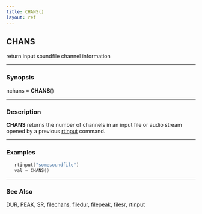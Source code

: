 ```yaml
---
title: CHANS()
layout: ref
---
```


## CHANS

return input soundfile channel information

-----

### Synopsis

nchans = **CHANS**()

-----

### Description

**CHANS** returns the number of channels in an input file or audio
stream opened by a previous [rtinput](rtinput.html) command.

-----

### Examples

```c
   rtinput("somesoundfile")
   val = CHANS()
```

-----

### See Also

[DUR](DUR.html), [PEAK](PEAK.html), [SR](SR.html),
[filechans](filechans.html), [filedur](filedur.html),
[filepeak](filepeak.html), [filesr](filesr.html),
[rtinput](rtinput.html)
